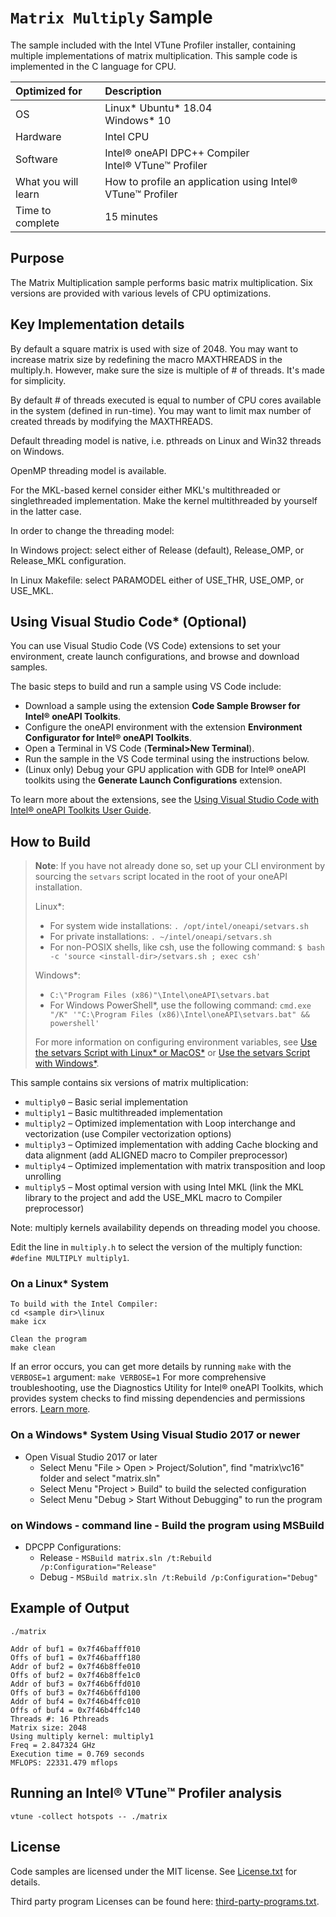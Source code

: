 # `Matrix Multiply` Sample
The sample included with the Intel VTune Profiler installer, containing multiple implementations of matrix multiplication. This sample code is implemented in the C language for CPU.

| Optimized for                     | Description
|:---                               |:---
| OS                                | Linux* Ubuntu* 18.04 <br> Windows* 10
| Hardware                          | Intel CPU
| Software                          | Intel&reg; oneAPI DPC++ Compiler <br> Intel&reg; VTune&trade; Profiler
| What you will learn               | How to profile an application using Intel&reg; VTune&trade; Profiler
| Time to complete                  | 15 minutes

## Purpose

The Matrix Multiplication sample performs basic matrix multiplication. Six
versions are provided with various levels of CPU optimizations.

## Key Implementation details

By default a square matrix is used with size of 2048. You may want to increase matrix size by redefining the macro MAXTHREADS in the multiply.h. However, make sure the size is multiple of # of threads. It's made for simplicity.

By default # of threads executed is equal to number of CPU cores available in the system (defined in run-time). You may want to limit max number of created threads by modifying the MAXTHREADS. 

Default threading model is native, i.e. pthreads on Linux and Win32 threads on Windows.

OpenMP threading model is available.

For the MKL-based kernel consider either MKL's multithreaded or singlethreaded implementation. Make the kernel multithreaded by yourself in the latter case. 

In order to change the threading model:

In Windows project: select either of Release (default), Release_OMP, or Release_MKL configuration.

In Linux Makefile: select PARAMODEL either of USE_THR, USE_OMP, or USE_MKL.

## Using Visual Studio Code* (Optional)

You can use Visual Studio Code (VS Code) extensions to set your environment, create launch configurations,
and browse and download samples.

The basic steps to build and run a sample using VS Code include:
 - Download a sample using the extension **Code Sample Browser for Intel&reg; oneAPI Toolkits**.
 - Configure the oneAPI environment with the extension **Environment Configurator for Intel&reg; oneAPI Toolkits**.
 - Open a Terminal in VS Code (**Terminal>New Terminal**).
 - Run the sample in the VS Code terminal using the instructions below.
 - (Linux only) Debug your GPU application with GDB for Intel® oneAPI toolkits using the **Generate Launch Configurations** extension.

To learn more about the extensions, see the
[Using Visual Studio Code with Intel® oneAPI Toolkits User Guide](https://www.intel.com/content/www/us/en/develop/documentation/using-vs-code-with-intel-oneapi/top.html).

## How to Build

> **Note**: If you have not already done so, set up your CLI
> environment by sourcing  the `setvars` script located in
> the root of your oneAPI installation.
>
> Linux*:
> - For system wide installations: `. /opt/intel/oneapi/setvars.sh`
> - For private installations: `. ~/intel/oneapi/setvars.sh`
> - For non-POSIX shells, like csh, use the following command: `$ bash -c 'source <install-dir>/setvars.sh ; exec csh'`
>
> Windows*:
> - `C:\"Program Files (x86)"\Intel\oneAPI\setvars.bat`
> - For Windows PowerShell*, use the following command: `cmd.exe "/K" '"C:\Program Files (x86)\Intel\oneAPI\setvars.bat" && powershell'`
>
> For more information on configuring environment variables, see [Use the setvars Script with Linux* or MacOS*](https://www.intel.com/content/www/us/en/develop/documentation/oneapi-programming-guide/top/oneapi-development-environment-setup/use-the-setvars-script-with-linux-or-macos.html) or [Use the setvars Script with Windows*](https://www.intel.com/content/www/us/en/develop/documentation/oneapi-programming-guide/top/oneapi-development-environment-setup/use-the-setvars-script-with-windows.html).

This sample contains six versions of matrix multiplication:

- `multiply0` – Basic serial implementation
- `multiply1` – Basic multithreaded implementation
- `multiply2` – Optimized implementation with Loop interchange and vectorization (use Compiler vectorization options)
- `multiply3` – Optimized implementation with adding Cache blocking and data alignment (add ALIGNED macro to Compiler preprocessor)
- `multiply4` – Optimized implementation with matrix transposition and loop unrolling
- `multiply5` – Most optimal version with using Intel MKL (link the MKL library to the project and add the USE_MKL macro to Compiler preprocessor)
  
Note: multiply kernels availability depends on threading model you choose.

Edit the line in `multiply.h` to select the version of the multiply function:
`#define MULTIPLY multiply1`.

### On a Linux* System
	To build with the Intel Compiler:
	cd <sample dir>\linux
	make icx

    Clean the program
    make clean

If an error occurs, you can get more details by running `make` with
the `VERBOSE=1` argument:
``make VERBOSE=1``
For more comprehensive troubleshooting, use the Diagnostics Utility for
Intel® oneAPI Toolkits, which provides system checks to find missing
dependencies and permissions errors.
[Learn more](https://www.intel.com/content/www/us/en/develop/documentation/diagnostic-utility-user-guide/top.html).


### On a Windows* System Using Visual Studio 2017 or newer
   * Open Visual Studio 2017 or later
     * Select Menu "File > Open > Project/Solution", find "matrix\vc16" folder and select "matrix.sln"
     * Select Menu "Project > Build" to build the selected configuration
     * Select Menu "Debug > Start Without Debugging" to run the program

### on Windows - command line - Build the program using MSBuild
- DPCPP Configurations:
  - Release - `MSBuild matrix.sln /t:Rebuild /p:Configuration="Release"`
  - Debug - `MSBuild matrix.sln /t:Rebuild /p:Configuration="Debug"`


## Example of Output
```
./matrix

Addr of buf1 = 0x7f46bafff010
Offs of buf1 = 0x7f46bafff180
Addr of buf2 = 0x7f46b8ffe010
Offs of buf2 = 0x7f46b8ffe1c0
Addr of buf3 = 0x7f46b6ffd010
Offs of buf3 = 0x7f46b6ffd100
Addr of buf4 = 0x7f46b4ffc010
Offs of buf4 = 0x7f46b4ffc140
Threads #: 16 Pthreads
Matrix size: 2048
Using multiply kernel: multiply1
Freq = 2.847324 GHz
Execution time = 0.769 seconds
MFLOPS: 22331.479 mflops
```

## Running an Intel&reg; VTune&trade; Profiler analysis
```
vtune -collect hotspots -- ./matrix
```

## License
Code samples are licensed under the MIT license. See
[License.txt](https://github.com/oneapi-src/oneAPI-samples/blob/master/License.txt) for details.

Third party program Licenses can be found here: [third-party-programs.txt](https://github.com/oneapi-src/oneAPI-samples/blob/master/third-party-programs.txt).


 
